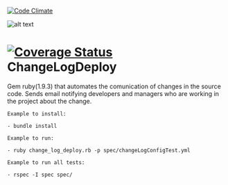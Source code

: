 [![Code Climate](https://codeclimate.com/github/suga/changeLogDeploy/badges/gpa.svg)](https://codeclimate.com/github/suga/changeLogDeploy)

![alt text](https://travis-ci.org/suga/changeLogDeploy.svg?branch=master "Build by Travis")

[![Coverage Status](https://coveralls.io/repos/suga/changeLogDeploy/badge.png)](https://coveralls.io/r/suga/changeLogDeploy)
<br>
ChangeLogDeploy
==========

Gem ruby(1.9.3) that automates the comunication of changes in the source code. 
Sends email notifying developers and managers who are working in the project about the change.

	Example to install:

	- bundle install

    Example to run:	

    - ruby change_log_deploy.rb -p spec/changeLogConfigTest.yml

    Example to run all tests:
    	
    - rspec -I spec spec/
